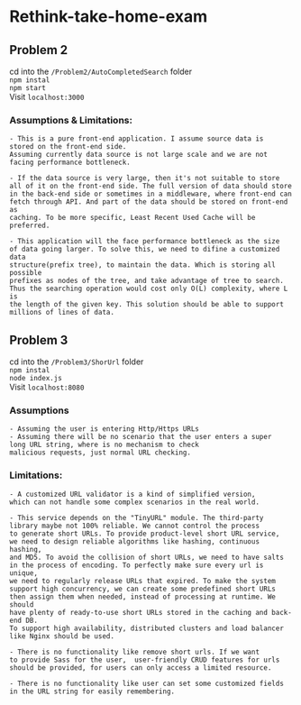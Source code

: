 # Rethink-take-home-exam


## Problem 2 

cd into the `/Problem2/AutoCompletedSearch` folder \
`npm instal` \
`npm start` \
Visit `localhost:3000` 

### Assumptions & Limitations:

	- This is a pure front-end application. I assume source data is 
	stored on the front-end side. 
	Assuming currently data source is not large scale and we are not 
	facing performance bottleneck.

	- If the data source is very large, then it's not suitable to store 
	all of it on the front-end side. The full version of data should store 
	in the back-end side or sometimes in a middleware, where front-end can 
	fetch through API. And part of the data should be stored on front-end as 
	caching. To be more specific, Least Recent Used Cache will be preferred.

	- This application will the face performance bottleneck as the size 
	of data going larger. To solve this, we need to difine a customized data 
	structure(prefix tree), to maintain the data. Which is storing all possible 
	prefixes as nodes of the tree, and take advantage of tree to search. 
	Thus the searching operation would cost only O(L) complexity, where L is 
	the length of the given key. This solution should be able to support 
	millions of lines of data. 





## Problem 3 

cd into the `/Problem3/ShorUrl` folder \
`npm instal` \
`node index.js` \
Visit `localhost:8080` 

### Assumptions 

	- Assuming the user is entering Http/Https URLs
	- Assuming there will be no scenario that the user enters a super 
	long URL string, where is no mechanism to check 
	malicious requests, just normal URL checking.


### Limitations:

	- A customized URL validator is a kind of simplified version, 
	which can not handle some complex scenarios in the real world.

	- This service depends on the "TinyURL" module. The third-party 
	library maybe not 100% reliable. We cannot control the process 
	to generate short URLs. To provide product-level short URL service, 
	we need to design reliable algorithms like hashing, continuous hashing, 
	and MD5. To avoid the collision of short URLs, we need to have salts 
	in the process of encoding. To perfectly make sure every url is unique,
	we need to regularly release URLs that expired. To make the system 
	support high concurrency, we can create some predefined short URLs 
	then assign them when needed, instead of processing at runtime. We should 
	have plenty of ready-to-use short URLs stored in the caching and back-end DB. 
	To support high availability, distributed clusters and load balancer 
	like Nginx should be used.   
	
	- There is no functionality like remove short urls. If we want 
	to provide Sass for the user,  user-friendly CRUD features for urls 
	should be provided, for users can only access a limited resource.

	- There is no functionality like user can set some customized fields 
	in the URL string for easily remembering. 
